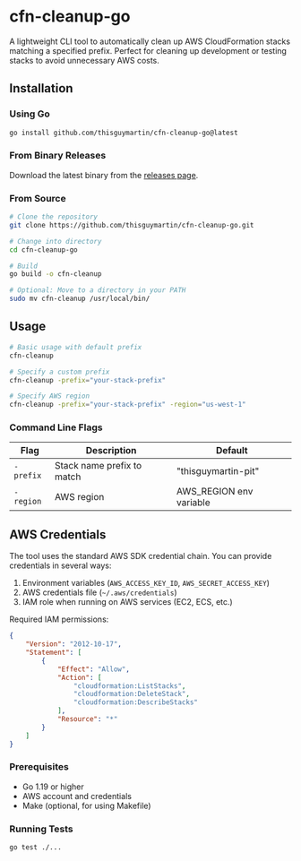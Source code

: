 # cfn-cleanup-go

A lightweight CLI tool to automatically clean up AWS CloudFormation stacks matching a specified prefix. Perfect for cleaning up development or testing stacks to avoid unnecessary AWS costs.

<!-- ## Features -->

<!-- - 🚀 Single binary deployment
- 🔍 Prefix-based stack matching
- 📝 Comprehensive logging
- ⏱️ Waits for stack deletion completion
- 🔄 Handles pagination for large numbers of stacks
- 🛡️ Safe error handling
- 🌎 Region configurable -->

## Installation

### Using Go

```bash
go install github.com/thisguymartin/cfn-cleanup-go@latest
```

### From Binary Releases

Download the latest binary from the [releases page](https://github.com/yourusername/cfn-cleanup-go/releases).

### From Source

```bash
# Clone the repository
git clone https://github.com/thisguymartin/cfn-cleanup-go.git

# Change into directory
cd cfn-cleanup-go

# Build
go build -o cfn-cleanup

# Optional: Move to a directory in your PATH
sudo mv cfn-cleanup /usr/local/bin/
```

## Usage

```bash
# Basic usage with default prefix
cfn-cleanup

# Specify a custom prefix
cfn-cleanup -prefix="your-stack-prefix"

# Specify AWS region
cfn-cleanup -prefix="your-stack-prefix" -region="us-west-1"
```

### Command Line Flags

| Flag | Description | Default |
|------|-------------|---------|
| `-prefix` | Stack name prefix to match | "thisguymartin-pit" |
| `-region` | AWS region | AWS_REGION env variable |

## AWS Credentials

The tool uses the standard AWS SDK credential chain. You can provide credentials in several ways:

1. Environment variables (`AWS_ACCESS_KEY_ID`, `AWS_SECRET_ACCESS_KEY`)
2. AWS credentials file (`~/.aws/credentials`)
3. IAM role when running on AWS services (EC2, ECS, etc.)

Required IAM permissions:
```json
{
    "Version": "2012-10-17",
    "Statement": [
        {
            "Effect": "Allow",
            "Action": [
                "cloudformation:ListStacks",
                "cloudformation:DeleteStack",
                "cloudformation:DescribeStacks"
            ],
            "Resource": "*"
        }
    ]
}
```

<!-- ## Logging

The tool logs all operations to:
- Standard output
- A local file (`cf_cleanup.log`) -->


### Prerequisites

- Go 1.19 or higher
- AWS account and credentials
- Make (optional, for using Makefile)

### Running Tests

```bash
go test ./...
```
